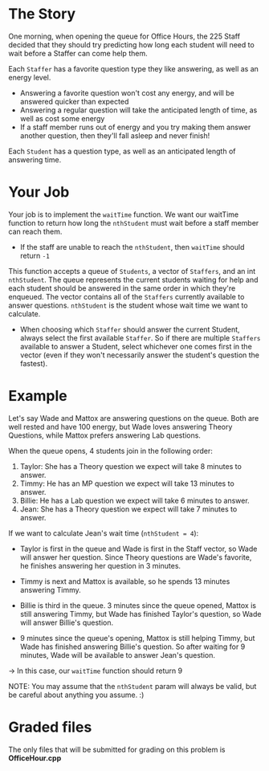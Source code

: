 # The Story

One morning, when opening the queue for Office Hours, the 225 Staff decided that they should try predicting how long each student will need to wait before a Staffer can come help them.

Each `Staffer` has a favorite question type they like answering, as well as an energy level.

- Answering a favorite question won't cost any energy, and will be answered quicker than expected
- Answering a regular question will take the anticipated length of time, as well as cost some energy
- If a staff member runs out of energy and you try making them answer another question, then they'll fall asleep and never finish!

Each `Student` has a question type, as well as an anticipated length of answering time.

# Your Job

Your job is to implement the `waitTime` function. We want our waitTime function to return how long the `nthStudent` must wait before a staff member can reach them.

- If the staff are unable to reach the `nthStudent`, then `waitTime` should return `-1`

This function accepts a queue of `Students`, a vector of `Staffers`, and an int `nthStudent`. The queue represents the current students waiting for help and each student should be answered in the same order in which they're enqueued. The vector contains all of the `Staffers` currently available to answer questions. `nthStudent` is the student whose wait time we want to calculate.

- When choosing which `Staffer` should answer the current Student, always select the first available `Staffer`. So if there are multiple `Staffers` available to answer a Student, select whichever one comes first in the vector (even if they won't necessarily answer the student's question the fastest).

# Example

Let's say Wade and Mattox are answering questions on the queue. Both are well rested and have 100 energy, but Wade loves answering Theory Questions, while Mattox prefers answering Lab questions.

When the queue opens, 4 students join in the following order:

1. Taylor: She has a Theory question we expect will take 8 minutes to answer.
2. Timmy: He has an MP question we expect will take 13 minutes to answer.
3. Billie: He has a Lab question we expect will take 6 minutes to answer.
4. Jean: She has a Theory question we expect will take 7 minutes to answer.

If we want to calculate Jean's wait time (`nthStudent = 4`):

- Taylor is first in the queue and Wade is first in the Staff vector, so Wade will answer her question. Since Theory questions are Wade's favorite, he finishes answering her question in 3 minutes.

- Timmy is next and Mattox is available, so he spends 13 minutes answering Timmy.

- Billie is third in the queue. 3 minutes since the queue opened, Mattox is still answering Timmy, but Wade has finished Taylor's question, so Wade will answer Billie's question.

- 9 minutes since the queue's opening, Mattox is still helping Timmy, but Wade has finished answering Billie's question. So after waiting for 9 minutes, Wade will be available to answer Jean's question.

→ In this case, our `waitTime` function should return 9

NOTE: You may assume that the `nthStudent` param will always be valid, but be careful about anything you assume. :)

# Graded files

The only files that will be submitted for grading on this problem is **OfficeHour.cpp**
